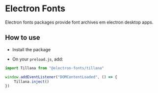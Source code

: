 # Electron Fonts

Electron fonts packages provide font archives em electron desktop apps.

## How to use

* Install the package

* On your `preload.js`, add:

```ts
import Tillana from "@electron-fonts/tillana"

window.addEventListener("DOMContentLoaded", () => {
    Tillana.inject()
})
```